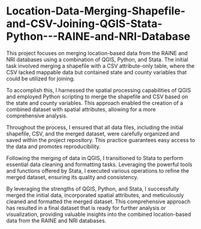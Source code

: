 # Location-Data-Merging-Shapefile-and-CSV-Joining-QGIS-Stata-Python---RAINE-and-NRI-Database

This project focuses on merging location-based data from the RAINE and NRI databases using a combination of QGIS, Python, and Stata. The initial task involved merging a shapefile with a CSV attribute-only table, where the CSV lacked mappable data but contained state and county variables that could be utilized for joining.

To accomplish this, I harnessed the spatial processing capabilities of QGIS and employed Python scripting to merge the shapefile and CSV based on the state and county variables. This approach enabled the creation of a combined dataset with spatial attributes, allowing for a more comprehensive analysis.

Throughout the process, I ensured that all data files, including the initial shapefile, CSV, and the merged dataset, were carefully organized and saved within the project repository. This practice guarantees easy access to the data and promotes reproducibility.

Following the merging of data in QGIS, I transitioned to Stata to perform essential data cleaning and formatting tasks. Leveraging the powerful tools and functions offered by Stata, I executed various operations to refine the merged dataset, ensuring its quality and consistency.

By leveraging the strengths of QGIS, Python, and Stata, I successfully merged the initial data, incorporated spatial attributes, and meticulously cleaned and formatted the merged dataset. This comprehensive approach has resulted in a final dataset that is ready for further analysis or visualization, providing valuable insights into the combined location-based data from the RAINE and NRI databases.
